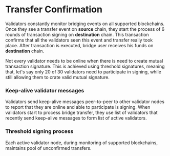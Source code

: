 # Transfer Confirmation

Validators constantly monitor bridging events on all supported blockchains. Once they see a transfer event on **source** chain, they start the process of 6 rounds of transaction signing on **destination** chain. This transaction confirms that all the validators seen this event and transfer really took place. After transaction is executed, bridge user receives his funds on **destination** chain.

Not every validator needs to be online when there is need to create mutual transaction signature. This is achieved using threshold signatures, meaning that, let's say only 20 of 30 validators need to  participate in signing, while still allowing them to crate valid mutual signature.

### Keep-alive validator messages

Validators send keep-alive messages peer-to-peer to other validator nodes to report that they are online and able to participate is signing. When validators start to process bridge transfer, they use list of validators that recently send keep-alive messages to form list of active validators.

### Threshold signing process

Each active validator node, during monitoring of supported blockchains, maintains pool of unconfirmed transfers.
